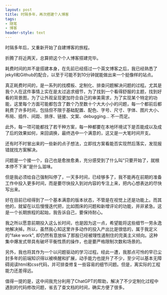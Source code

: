 ```yaml
---
layout: post
title: 时隔多年，再次搭建个人博客
tags: 
- 随笔
- 博客
header-style: text
---
```

时隔多年后，又重新开始了自建博客的旅程。

折腾了将近两天，总算把这个个人博客搭建完毕。

耗费时间的并不是搭建本身，在先前已经搭过一个英文博客之后，我已经熟悉了jekyll和Github的配合，以至于可能不到10分钟就能做出来一个挺像样的站点。

真正耗费时间的，是一系列的找模板、定制化、排查问题解决问题的过程。尤其是我个人在这件事情上实在是太过追求细节，为了找到一个看得舒服的主题，找到好看的背景图，为了让外观呈现更加符合自己的审美需求，为了实现某个特定的功能，这里每个方面可能都包含了数个乃至数十个大大小小的问题，每一个都前后都耗费了许多时间，包括但不限于基础配置、配色、字号、尺寸、字体、图片大小、布局、插件、间距、排序、链接、文案、debugging... 不一而足。

此外，每一项可能都找了若干种方案，每一种都要在本地环境试下是否能成以及成了后的效果如何，来回调换，最终选中一个满意的，这又是一大笔时间开支。

还有时不时冒出来的一些新的点子想法，立即找方案看能否实现然后落实，发现报错就找方案解决。

问题是一个接一个，自己也是愈挫愈勇，充分感受到了什么叫“只要开始了，就根本停不下来”是什么滋味。

但是我必须给自己强制叫停了，一天多时间，已经够多了，我不能再在前期的准备工作中投入更多时间，而是要尽快投入到对内容的专注上来，把内心想表达的尽快写出来。

好在目前已经得到了一个基本满意的版本状态，不管是在视觉上还是功能上。而其他的，就留在以后慢慢迭代把，比如图床的问题和新增评论的功能，并非紧急。这是一个长期旅程的起始，我告诉自己，要保持耐心。

我之所以愿意前期投入这么长时间，也是因为这一点，希望能将这些细节一劳永逸地解决掉。所以，虽然我心知这里许多动作的投入产出比是很低的，属于我定义的"fake work", 却仍然有意放纵了那股已经被理性遏制住的完美主义倾向。这种集中爆发式带具有破坏平衡性质的操作，也是要严格限制次数和场景的。

另外，我也将其作为一个以问题驱动的学习过程。经此一遭，我那点可怜的早已尘封多年的前端知识得以被唤醒和扩展，动手能力也提升了不少，至少可以基本无障碍阅读html和css代码，并可排查修复一些容易的细节问题。但是，离实际的工程能力还差得远。

值得一提的是，这中间我充分利用了ChatGPT的帮助，解决了不少定制化过程中遇到的代码修改问题，省去了查文档的时间，确实方便了很多。